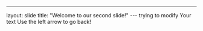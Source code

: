 ---
layout: slide
title: "Welcome to our second slide!"
--- trying to modify
Your text
Use the left arrow to go back!
